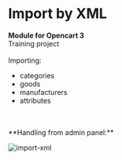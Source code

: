 # Import by XML
**Module for Opencart 3**
<br>Training project<br><br>
Importing:
 - categories
 - goods
 - manufacturers
 - attributes

<br>
<br>
**Handling from admin panel:**

![import-xml](https://user-images.githubusercontent.com/13946156/70310110-9917a700-1817-11ea-85a1-07e0d879c210.jpg)
